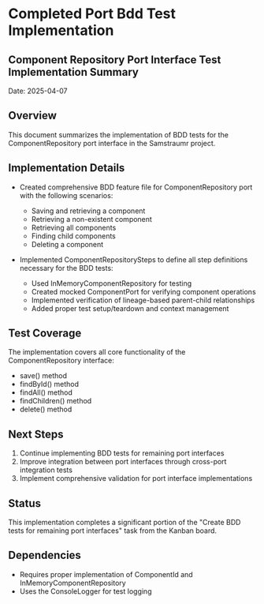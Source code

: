 # Completed Port Bdd Test Implementation

## Component Repository Port Interface Test Implementation Summary

Date: 2025-04-07

## Overview

This document summarizes the implementation of BDD tests for the ComponentRepository port interface in the Samstraumr project.

## Implementation Details

- Created comprehensive BDD feature file for ComponentRepository port with the following scenarios:
  - Saving and retrieving a component
  - Retrieving a non-existent component
  - Retrieving all components
  - Finding child components
  - Deleting a component

- Implemented ComponentRepositorySteps to define all step definitions necessary for the BDD tests:
  - Used InMemoryComponentRepository for testing
  - Created mocked ComponentPort for verifying component operations
  - Implemented verification of lineage-based parent-child relationships
  - Added proper test setup/teardown and context management

## Test Coverage

The implementation covers all core functionality of the ComponentRepository interface:
- save() method
- findById() method
- findAll() method
- findChildren() method
- delete() method

## Next Steps

1. Continue implementing BDD tests for remaining port interfaces
2. Improve integration between port interfaces through cross-port integration tests
3. Implement comprehensive validation for port interface implementations

## Status

This implementation completes a significant portion of the "Create BDD tests for remaining port interfaces" task from the Kanban board.

## Dependencies

- Requires proper implementation of ComponentId and InMemoryComponentRepository
- Uses the ConsoleLogger for test logging
